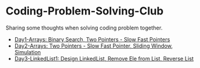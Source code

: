 # Coding-Problem-Solving-Club
Sharing some thoughts when solving coding problem together.

- [Day1-Arrays: Binary Search, Two Pointers - Slow Fast Pointers](Day1-Array.md)
- [Day2-Arrays: Two Pointers - Slow Fast Pointer, Sliding Window, Simulation](Day2-Array2.md)
- [Day3-LinkedList1: Design LinkedList, Remove Ele from List, Reverse List](Day3-LinkedList1.md)
